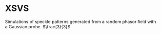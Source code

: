 # XSVS

Simulations of speckle patterns generated from a random phasor field with a Gaussian probe. 
$\frac{3}{3}$
